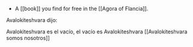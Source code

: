 - A [[book]] you find for free in the [[Agora of Flancia]].

Avalokiteshvara dijo:

Avalokiteshvara es el vacío, el vacío es Avalokiteshvara
[[Avalokiteshvara somos nosotros]]
